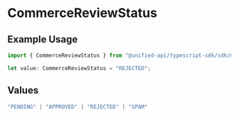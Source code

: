 # CommerceReviewStatus

## Example Usage

```typescript
import { CommerceReviewStatus } from "@unified-api/typescript-sdk/sdk/models/shared";

let value: CommerceReviewStatus = "REJECTED";
```

## Values

```typescript
"PENDING" | "APPROVED" | "REJECTED" | "SPAM"
```